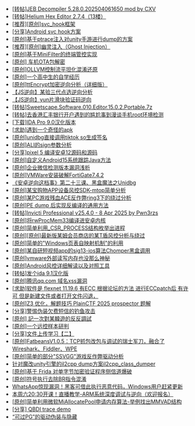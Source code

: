 + [[转帖]JEB Decompiler 5.28.0.202504061650 mod by CXV](https://bbs.kanxue.com/thread-286399.htm)
+ [[转帖]Helium Hex Editor 2.7.4（13楼）](https://bbs.kanxue.com/thread-278486.htm)
+ [[推荐][原创]svc_hook框架](https://bbs.kanxue.com/thread-284713.htm)
+ [[分享]Android svc hook方案](https://bbs.kanxue.com/thread-286308.htm)
+ [[原创]基于ptrace注入对unity手游进行dump的方案](https://bbs.kanxue.com/thread-286222.htm)
+ [[推荐][原创]幽灵注入（Ghost Injection）](https://bbs.kanxue.com/thread-286307.htm)
+ [[原创]基于MiniFilter的终端管控实现](https://bbs.kanxue.com/thread-285447.htm)
+ [[原创]  车机OTA包解密](https://bbs.kanxue.com/thread-285256.htm)
+ [[原创]OLLVM控制流平坦化混淆还原](https://bbs.kanxue.com/thread-286151.htm)
+ [[原创]一个高中生的自学经历](https://bbs.kanxue.com/thread-183512.htm)
+ [[原创]ttEncrypt加密逆向分析（详细版）](https://bbs.kanxue.com/thread-286273.htm)
+ [【JS逆向】某验三代点选逆向分析](https://bbs.kanxue.com/thread-286163.htm)
+ [【JS逆向】yun片滑块验证码逆向](https://bbs.kanxue.com/thread-286252.htm)
+ [[转帖]Sweetscape.Software.010.Editor.15.0.2.Portable.7z](https://bbs.kanxue.com/thread-286309.htm)
+ [[转帖]去香港汇丰银行开户遇到的尴尬事到漫谈手机root环境检测](https://bbs.kanxue.com/thread-285754.htm)
+ [[下载]IDA Pro 9.0汉化版本](https://bbs.kanxue.com/thread-286332.htm)
+ [[求助]遇到一个奇怪的apk](https://bbs.kanxue.com/thread-286161.htm)
+ [[原创]unidbg直接调用tiktok so生成签名](https://bbs.kanxue.com/thread-285623.htm)
+ [[原创]ALI的sign参数分析](https://bbs.kanxue.com/thread-284292.htm)
+ [[分享]pixel 5 编译安卓12源码和源码](https://bbs.kanxue.com/thread-286388.htm)
+ [[原创]自定义Android15系统跟踪Java方法](https://bbs.kanxue.com/thread-286387.htm)
+ [[原创]企业微信检测版本漏洞浅析](https://bbs.kanxue.com/thread-284796.htm)
+ [[原创]VMWare安装破解FortiGate7.4.2](https://bbs.kanxue.com/thread-284794.htm)
+ [《安卓逆向这档事》第二十三课、黑盒魔法之Unidbg](https://bbs.kanxue.com/thread-285073.htm)
+ [[原创]某宝购物APP设备风控SDK-mtop简单分析](https://bbs.kanxue.com/thread-284241.htm)
+ [[原创]某PC游戏残血ACE反作弊ring3下的绕过分析](https://bbs.kanxue.com/thread-284667.htm)
+ [[原创]PE dump 后实现反编译的通用方法](https://bbs.kanxue.com/thread-284958.htm)
+ [[转帖]Invicti Professional v25.4.0 - 8 Apr 2025 by Pwn3rzs](https://bbs.kanxue.com/thread-286404.htm)
+ [[原创]将rwProcMem33编译进安卓内核](https://bbs.kanxue.com/thread-278647.htm)
+ [[原创]简单利用_CSR_PROCESS结构枚举出进程](https://bbs.kanxue.com/thread-286312.htm)
+ [[原创][原创]最新版某姆会员商店的某T盾风控分析与绕过](https://bbs.kanxue.com/thread-286243.htm)
+ [[原创]简单的"Windows页表自映射机制"的利用](https://bbs.kanxue.com/thread-285332.htm)
+ [[原创]某自研短视频app的sig13-ios算法Chomper黑盒调用](https://bbs.kanxue.com/thread-285666.htm)
+ [[原创]vmware外部读写内存也没那么神秘](https://bbs.kanxue.com/thread-284956.htm)
+ [[原创]Android风控详细解读以及对照工具](https://bbs.kanxue.com/thread-286120.htm)
+ [[转帖]发个ida 9.1汉化版](https://bbs.kanxue.com/thread-286390.htm)
+ [[原创]腾讯qq.com 域名xss漏洞](https://bbs.kanxue.com/thread-285702.htm)
+ [[求助]软件是 flexnet 11.19.6 有ECC 根据论坛的方法 进行ECCpatch后 有许可 但是新建文件或者打开文件闪退，](https://bbs.kanxue.com/thread-284416.htm)
+ [[原创]Z3 优化，解题技巧 PlainCTF 2025 prospector 题解](https://bbs.kanxue.com/thread-286406.htm)
+ [[分享]警惕伪装欠费短信的钓鱼攻击](https://bbs.kanxue.com/thread-286405.htm)
+ [[原创] 記一次對某韓遊的反反調試](https://bbs.kanxue.com/thread-286089.htm)
+ [[原创]一个远控样本研判](https://bbs.kanxue.com/thread-286384.htm)
+ [[分享]文件上传学习【二】](https://bbs.kanxue.com/thread-286408.htm)
+ [[原创]FatbeansV1.0.5：TCP抓包改包与调试的瑞士军刀，融合了Wireshark、Fiddler、WPE](https://bbs.kanxue.com/thread-284571.htm)
+ [[原创]简单的部分"SSVGG"游戏反作弊驱动分析](https://bbs.kanxue.com/thread-286409.htm)
+ [针对魔改unity引擎的il2cpp dump方案il2cpp_class_dumper](https://bbs.kanxue.com/thread-282653.htm)
+ [[原创]基于  Frida  对单字节加密验证程序侧信道爆破](https://bbs.kanxue.com/thread-281796.htm)
+ [[原创]符号执行去除BR指令混淆](https://bbs.kanxue.com/thread-280737.htm)
+ [WhatsApp惊现漏洞！黑客可借此执行恶意代码，Windows用户赶紧更新](https://bbs.kanxue.com/thread-286411.htm)
+ [本周六20:30开课！直播教学-ARM系统深度调试与逆向（欢迎报名）](https://bbs.kanxue.com/thread-286410.htm)
+ [[原创]简单利用微软MiAllocatePool申请内存算法-举例找出MMVAD结构](https://bbs.kanxue.com/thread-286414.htm)
+ [[分享] QBDI trace demo](https://bbs.kanxue.com/thread-285857.htm)
+ [“可过PG”的驱动伪装与隐藏](https://bbs.kanxue.com/thread-276912.htm)
